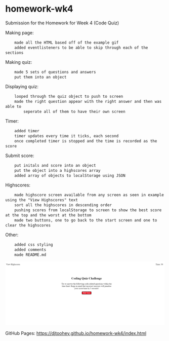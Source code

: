 # homework-wk4
Submission for the Homework for Week 4 (Code Quiz)


Making page:
```
    made all the HTML based off of the example gif
    added eventlisteners to be able to skip through each of the sections
```

Making quiz:
```
    made 5 sets of questions and answers
    put them into an object
```

Displaying quiz:
```
    looped through the quiz object to push to screen 
    made the right question appear with the right answer and then was able to 
        seperate all of them to have their own screen
```

Timer:
```
    added timer
    timer updates every time it ticks, each second
    once completed timer is stopped and the time is recorded as the score
```

Submit score:
```
    put initals and score into an object
    put the object into a highscores array
    added array of objects to localStorage using JSON
```

Highscores:
```
    made highscore screen available from any screen as seen in example using the "View Highscores" text
    sort all the highscores in descending order
    pushing scores from localStorage to screen to show the best score at the top and the worst at the bottom
    made two buttons, one to go back to the start screen and one to clear the highscores
```

Other:
```
    added css styling
    added comments 
    made README.md
```

![code quiz complete](assets/finished.png)

GitHub Pages: https://djtoohey.github.io/homework-wk4/index.html
